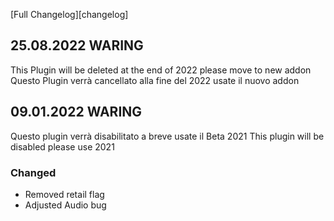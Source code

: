 [Full Changelog][changelog]

## 25.08.2022 WARING 
This Plugin will be deleted at the end of 2022 please move to new addon
Questo Plugin verrà cancellato alla fine del 2022 usate il nuovo addon

## 09.01.2022 WARING 
Questo plugin verrà disabilitato a breve usate il Beta 2021
This plugin will be disabled please use 2021

### Changed

- Removed retail flag
- Adjusted Audio bug

